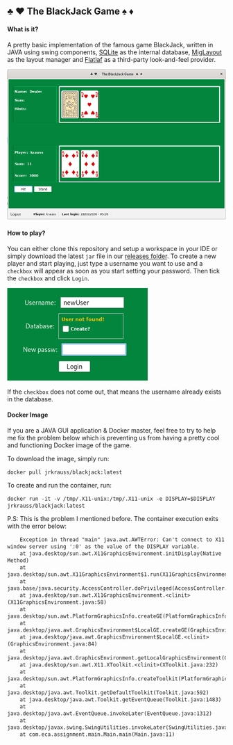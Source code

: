 ## :clubs: :hearts: The BlackJack Game :spades: :diamonds: 

#### What is it?

A pretty basic implementation of the famous game BlackJack, written in JAVA using swing components, [SQLite](https://www.sqlite.org/index.html) as the internal database, [MigLayout](http://www.miglayout.com/) as the layout manager and [Flatlaf](https://www.formdev.com/flatlaf/) as a third-party look-and-feel provider.

![Login_screen](res/bj_game.png)

#### How to play?

You can either clone this repository and setup a workspace in your IDE or simply download the latest `jar` file in our [releases folder](releases/Blackjack_2.1.jar).
To create a new player and start playing, just type a username you want to use and a `checkbox` will appear as soon as you start setting your password. Then tick the `checkbox` and click `Login`.

![Login_screen](res/checkbox_login.png)

If the `checkbox` does not come out, that means the username already exists in the database.

#### Docker Image

If you are a JAVA GUI application & Docker master, feel free to try to help me fix the problem below which is preventing us from having a pretty cool and functioning Docker image of the game.

To download the image, simply run:

```
docker pull jrkrauss/blackjack:latest
```

To create and run the container, run:  

```
docker run -it -v /tmp/.X11-unix:/tmp/.X11-unix -e DISPLAY=$DISPLAY jrkrauss/blackjack:latest
```

P.S: This is the problem I mentioned before. The container execution exits with the error below:

```	No protocol specified
	Exception in thread "main" java.awt.AWTError: Can't connect to X11 window server using ':0' as the value of the DISPLAY variable.
	at java.desktop/sun.awt.X11GraphicsEnvironment.initDisplay(Native Method)
	at java.desktop/sun.awt.X11GraphicsEnvironment$1.run(X11GraphicsEnvironment.java:99)
	at java.base/java.security.AccessController.doPrivileged(AccessController.java:312)
	at java.desktop/sun.awt.X11GraphicsEnvironment.<clinit>(X11GraphicsEnvironment.java:58)
	at java.desktop/sun.awt.PlatformGraphicsInfo.createGE(PlatformGraphicsInfo.java:36)
	at java.desktop/java.awt.GraphicsEnvironment$LocalGE.createGE(GraphicsEnvironment.java:93)
	at java.desktop/java.awt.GraphicsEnvironment$LocalGE.<clinit>(GraphicsEnvironment.java:84)
	at java.desktop/java.awt.GraphicsEnvironment.getLocalGraphicsEnvironment(GraphicsEnvironment.java:106)
	at java.desktop/sun.awt.X11.XToolkit.<clinit>(XToolkit.java:232)
	at java.desktop/sun.awt.PlatformGraphicsInfo.createToolkit(PlatformGraphicsInfo.java:40)
	at java.desktop/java.awt.Toolkit.getDefaultToolkit(Toolkit.java:592)
	at java.desktop/java.awt.Toolkit.getEventQueue(Toolkit.java:1483)
	at java.desktop/java.awt.EventQueue.invokeLater(EventQueue.java:1312)
	at java.desktop/javax.swing.SwingUtilities.invokeLater(SwingUtilities.java:1421)
	at com.eca.assignment.main.Main.main(Main.java:11)
```